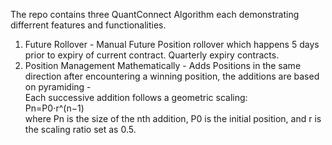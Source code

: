 The repo contains three QuantConnect Algorithm each demonstrating differrent features and functionalities.    
1. Future Rollover - Manual Future Position rollover which happens 5 days prior to expiry of current contract. Quarterly expiry contracts.    
2. Position Management Mathematically - Adds Positions in the same direction after encountering a winning position, the additions are based on pyramiding -     
Each successive addition follows a geometric scaling:    
Pn=P0⋅r^(n−1)     
where Pn is the size of the nth addition, P0 is the initial position, and r is the scaling ratio set as 0.5.​        
